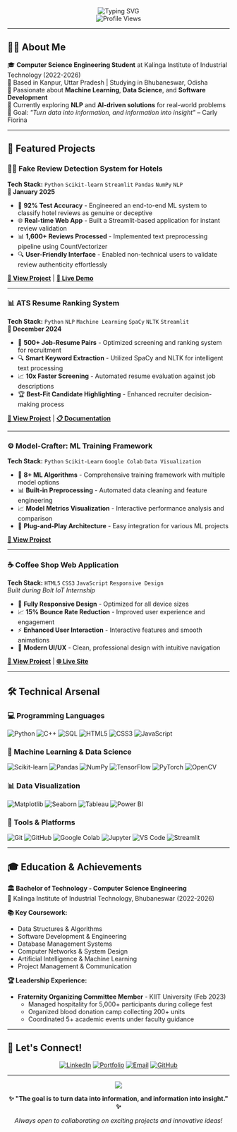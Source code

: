 <div align="center">
  <img src="https://readme-typing-svg.herokuapp.com/?lines=Hello!+I'm+Ujjwal+Mishra;Computer+Science+Student;Machine+Learning+Enthusiast;Full+Stack+Developer&font=Fira%20Code&center=true&width=380&height=50&duration=4000&pause=1000" alt="Typing SVG" />
</div>

<div align="center">
  <img src="https://komarev.com/ghpvc/?username=ujjwalmisra&color=blueviolet&style=for-the-badge" alt="Profile Views"/>
</div>

---

## 👨‍💻 About Me

🎓 **Computer Science Engineering Student** at Kalinga Institute of Industrial Technology (2022-2026)  
📍 Based in Kanpur, Uttar Pradesh | Studying in Bhubaneswar, Odisha  
🚀 Passionate about **Machine Learning**, **Data Science**, and **Software Development**  
🔬 Currently exploring **NLP** and **AI-driven solutions** for real-world problems  
🎯 Goal: *"Turn data into information, and information into insight"* – Carly Fiorina

---

## 🚀 Featured Projects

### 🕵️‍♂️ Fake Review Detection System for Hotels
**Tech Stack:** `Python` `Scikit-learn` `Streamlit` `Pandas` `NumPy` `NLP`  
**📅 January 2025**

- 🎯 **92% Test Accuracy** - Engineered an end-to-end ML system to classify hotel reviews as genuine or deceptive
- 🌐 **Real-time Web App** - Built a Streamlit-based application for instant review validation
- 📊 **1,600+ Reviews Processed** - Implemented text preprocessing pipeline using CountVectorizer
- 🔍 **User-Friendly Interface** - Enabled non-technical users to validate review authenticity effortlessly

**[🔗 View Project](https://github.com/ujjwalmisra/fake-review-detection)** | **[🚀 Live Demo](https://your-streamlit-app-link.com)**

---

### 📊 ATS Resume Ranking System
**Tech Stack:** `Python` `NLP` `Machine Learning` `SpaCy` `NLTK` `Streamlit`  
**📅 December 2024**

- 🎯 **500+ Job-Resume Pairs** - Optimized screening and ranking system for recruitment
- 🔍 **Smart Keyword Extraction** - Utilized SpaCy and NLTK for intelligent text processing  
- 📈 **10x Faster Screening** - Automated resume evaluation against job descriptions
- 🏆 **Best-Fit Candidate Highlighting** - Enhanced recruiter decision-making process

**[🔗 View Project](#)** | **[📋 Documentation](#)**

---

### ⚙️ Model-Crafter: ML Training Framework
**Tech Stack:** `Python` `Scikit-Learn` `Google Colab` `Data Visualization`

- 🤖 **8+ ML Algorithms** - Comprehensive training framework with multiple model options
- 📊 **Built-in Preprocessing** - Automated data cleaning and feature engineering
- 📈 **Model Metrics Visualization** - Interactive performance analysis and comparison
- 🔧 **Plug-and-Play Architecture** - Easy integration for various ML projects

**[🔗 View Project](#)**

---

### ☕ Coffee Shop Web Application
**Tech Stack:** `HTML5` `CSS3` `JavaScript` `Responsive Design`  
*Built during Bolt IoT Internship*

- 📱 **Fully Responsive Design** - Optimized for all device sizes
- 📈 **15% Bounce Rate Reduction** - Improved user experience and engagement
- ⚡ **Enhanced User Interaction** - Interactive features and smooth animations
- 🎨 **Modern UI/UX** - Clean, professional design with intuitive navigation

**[🔗 View Project](#)** | **[🌐 Live Site](#)**

---

## 🛠️ Technical Arsenal

### 💻 Programming Languages
![Python](https://img.shields.io/badge/Python-3776AB?style=for-the-badge&logo=python&logoColor=white)
![C++](https://img.shields.io/badge/C++-00599C?style=for-the-badge&logo=cplusplus&logoColor=white)
![SQL](https://img.shields.io/badge/SQL-336791?style=for-the-badge&logo=postgresql&logoColor=white)
![HTML5](https://img.shields.io/badge/HTML5-E34F26?style=for-the-badge&logo=html5&logoColor=white)
![CSS3](https://img.shields.io/badge/CSS3-1572B6?style=for-the-badge&logo=css3&logoColor=white)
![JavaScript](https://img.shields.io/badge/JavaScript-F7DF1E?style=for-the-badge&logo=javascript&logoColor=black)

### 🤖 Machine Learning & Data Science
![Scikit-learn](https://img.shields.io/badge/Scikit--learn-F7931E?style=for-the-badge&logo=scikit-learn&logoColor=white)
![Pandas](https://img.shields.io/badge/Pandas-150458?style=for-the-badge&logo=pandas&logoColor=white)
![NumPy](https://img.shields.io/badge/NumPy-013243?style=for-the-badge&logo=numpy&logoColor=white)
![TensorFlow](https://img.shields.io/badge/TensorFlow-FF6F00?style=for-the-badge&logo=tensorflow&logoColor=white)
![PyTorch](https://img.shields.io/badge/PyTorch-EE4C2C?style=for-the-badge&logo=pytorch&logoColor=white)
![OpenCV](https://img.shields.io/badge/OpenCV-27338e?style=for-the-badge&logo=OpenCV&logoColor=white)

### 📊 Data Visualization
![Matplotlib](https://img.shields.io/badge/Matplotlib-11557c?style=for-the-badge&logo=python&logoColor=white)
![Seaborn](https://img.shields.io/badge/Seaborn-3776AB?style=for-the-badge&logo=python&logoColor=white)
![Tableau](https://img.shields.io/badge/Tableau-E97627?style=for-the-badge&logo=tableau&logoColor=white)
![Power BI](https://img.shields.io/badge/Power_BI-F2C811?style=for-the-badge&logo=powerbi&logoColor=black)

### 🔧 Tools & Platforms
![Git](https://img.shields.io/badge/Git-F05032?style=for-the-badge&logo=git&logoColor=white)
![GitHub](https://img.shields.io/badge/GitHub-181717?style=for-the-badge&logo=github&logoColor=white)
![Google Colab](https://img.shields.io/badge/Google_Colab-F9AB00?style=for-the-badge&logo=googlecolab&logoColor=white)
![Jupyter](https://img.shields.io/badge/Jupyter-F37626?style=for-the-badge&logo=jupyter&logoColor=white)
![VS Code](https://img.shields.io/badge/VS_Code-007ACC?style=for-the-badge&logo=visualstudiocode&logoColor=white)
![Streamlit](https://img.shields.io/badge/Streamlit-FF4B4B?style=for-the-badge&logo=streamlit&logoColor=white)

---



## 🎓 Education & Achievements

**🏛️ Bachelor of Technology - Computer Science Engineering**  
📍 Kalinga Institute of Industrial Technology, Bhubaneswar (2022-2026)

**📚 Key Coursework:**
- Data Structures & Algorithms
- Software Development & Engineering  
- Database Management Systems
- Computer Networks & System Design
- Artificial Intelligence & Machine Learning
- Project Management & Communication

**🏆 Leadership Experience:**
- **Fraternity Organizing Committee Member** - KIIT University (Feb 2023)
  - Managed hospitality for 5,000+ participants during college fest
  - Organized blood donation camp collecting 200+ units
  - Coordinated 5+ academic events under faculty guidance

---

## 🤝 Let's Connect!

<div align="center">
  
[![LinkedIn](https://img.shields.io/badge/LinkedIn-0077B5?style=for-the-badge&logo=linkedin&logoColor=white)](https://linkedin.com/in/ujjwal-mishra-2a1b6522b)
[![Portfolio](https://img.shields.io/badge/Portfolio-FF5722?style=for-the-badge&logo=google-chrome&logoColor=white)](https://ujjwal-website.netlify.app)
[![Email](https://img.shields.io/badge/Email-D14836?style=for-the-badge&logo=gmail&logoColor=white)](mailto:ujjwalmishra1777@gmail.com)
[![GitHub](https://img.shields.io/badge/GitHub-181717?style=for-the-badge&logo=github&logoColor=white)](https://github.com/ujjwalmisra)

</div>

---

<div align="center">
  <img src="https://capsule-render.vercel.app/api?type=waving&color=gradient&height=100&section=footer"/>
  
  **✨ "The goal is to turn data into information, and information into insight." ✨**
  
  *Always open to collaborating on exciting projects and innovative ideas!*
</div>

